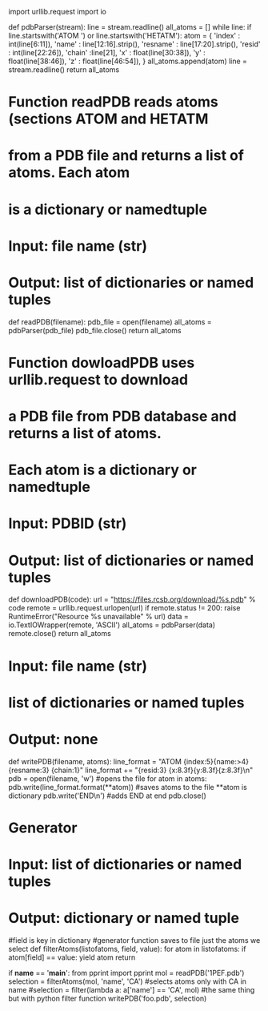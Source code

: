 import urllib.request
import io


def pdbParser(stream):
    line = stream.readline()
    all_atoms = []
    while line:
        if line.startswith('ATOM  ') or line.startswith('HETATM'):
            atom = {
                'index' : int(line[6:11]),
                'name' : line[12:16].strip(),
                'resname' : line[17:20].strip(),
                'resid' : int(line[22:26]),
                'chain' :line[21],
                'x' : float(line[30:38]),
                'y' : float(line[38:46]),
                'z' : float(line[46:54]),
                }
            all_atoms.append(atom)
        line = stream.readline()
    return all_atoms


# Function readPDB reads atoms (sections ATOM and HETATM
# from a PDB file and returns a list of atoms. Each atom
# is a dictionary or namedtuple
#
# Input: file name (str)
# Output: list of dictionaries or named tuples
def readPDB(filename):
    pdb_file = open(filename)
    all_atoms = pdbParser(pdb_file)
    pdb_file.close()
    return all_atoms


# Function dowloadPDB uses urllib.request to download
# a PDB file from PDB database and returns a list of atoms.
# Each atom is a dictionary or namedtuple
#
# Input: PDBID (str)
# Output: list of dictionaries or named tuples
def downloadPDB(code):
    url = "https://files.rcsb.org/download/%s.pdb" % code
    remote = urllib.request.urlopen(url)
    if remote.status != 200:
        raise RuntimeError("Resource %s unavailable" % url)
    data = io.TextIOWrapper(remote, 'ASCII')
    all_atoms = pdbParser(data)
    remote.close()
    return all_atoms


# Input: file name (str)
#        list of dictionaries or named tuples
# Output: none
def writePDB(filename, atoms):
    line_format = "ATOM  {index:5}{name:>4} {resname:3} {chain:1}"
    line_format += "{resid:3}    {x:8.3f}{y:8.3f}{z:8.3f}\n" 
    pdb = open(filename, 'w') #opens the file
    for atom in atoms:
        pdb.write(line_format.format(**atom)) #saves atoms to the file **atom is dictionary
    pdb.write('END\n') #adds END at end
    pdb.close()

# Generator
# Input: list of dictionaries or named tuples
# Output: dictionary or named tuple
#field is key in dictionary 
#generator function saves to file just the atoms we select
def filterAtoms(listofatoms, field, value):
	for atom in listofatoms:
	  if atom[field] == value:
	      yield atom
	return 


if __name__ == '__main__':
    from pprint import pprint
    mol = readPDB('1PEF.pdb')
    selection = filterAtoms(mol, 'name', 'CA') #selects atoms only with CA in name
    #selection = filter(lambda a: a['name'] == 'CA', mol)
    #the same thing but with python filter function
    writePDB('foo.pdb', selection)


